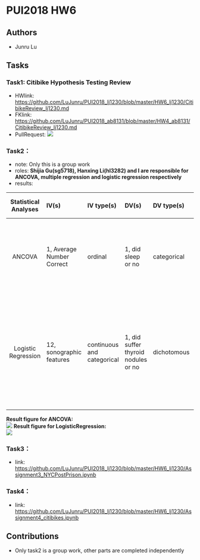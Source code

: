 # PUI2018 HW6

## Authors
- Junru Lu

## Tasks
### Task1: Citibike Hypothesis Testing Review
- HWlink: https://github.com/LuJunru/PUI2018_lj1230/blob/master/HW6_lj1230/CitibikeReview_lj1230.md
- FKlink: https://github.com/LuJunru/PUI2018_ab8131/blob/master/HW4_ab8131/CitibikeReview_lj1230.md
- PullRequest: ![](https://github.com/LuJunru/PUI2018_lj1230/blob/master/HW6_lj1230/Assignment1_CItibikeReview_PullRequest.png)

### Task2：
- note: Only this is a group work
- roles: **Shijia Gu(sg5718), Hanxing Li(hl3282) and I are responsible for ANCOVA, multiple regression and logistic regression respectively**
- results:  

| **Statistical Analyses**	|  **IV(s)** |  **IV type(s)** |  **DV(s)**  |  **DV type(s)**  |  **Control Var** | **Control Var type**  | **Question to be answered** | **_H0_** | **alpha** | **link to paper**| 
|:-------------------------:|:-----------------------------------------------------------------------|:----------------|:-------------|:-------------|:------------|:------------- |:------------------|:----:|:-------:|:-------|
| ANCOVA | 1, Average Number Correct | ordinal | 1, did sleep or no | categorical | 1, age | categorical | Does sleep improve memory in early adolescence sample？| Average Number Correct with sleep <= Average Number Correct without sleep | 0.05 | [Sleep Improves Memory: The Effect of Sleep on Long Term Memory in Early Adolescence](https://journals.plos.org/plosone/article?id=10.1371/journal.pone.0042191#s4) |
| Logistic Regression | 12, sonographic features | continuous and categorical | 1, did suffer thyroid nodules or no | dichotomous | 0 | no control variables | Does 12 features help diagnose thyroid nodules | all predictors are not significant | 0.05 | [Logistic regression analysis of conventional ultrasonography, strain elastosonography, and contrast-enhanced ultrasound characteristics for the differentiation of benign and malignant thyroid nodules](https://journals.plos.org/plosone/article?id=10.1371/journal.pone.0188987) |

**Result figure for ANCOVA:**  
![](https://github.com/LuJunru/PUI2018_lj1230/blob/master/HW6_lj1230/ANCOVA.PNG)
**Result figure for LogisticRegression:**  
![](https://github.com/LuJunru/PUI2018_lj1230/blob/master/HW6_lj1230/LogisticRegression.PNG)

### Task3：
- link: https://github.com/LuJunru/PUI2018_lj1230/blob/master/HW6_lj1230/Assignment3_NYCPostPrison.ipynb 

### Task4：
- link: https://github.com/LuJunru/PUI2018_lj1230/blob/master/HW6_lj1230/Assignment4_citibikes.ipynb 

## Contributions
- Only task2 is a group work, other parts are completed independently
